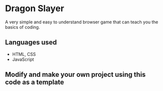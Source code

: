 # Dragon Slayer
A very simple and easy to understand browser game that can teach you the basics of coding.

## Languages used
- HTML, CSS
- JavaScript

## Modify and make your own project using this code as a template
